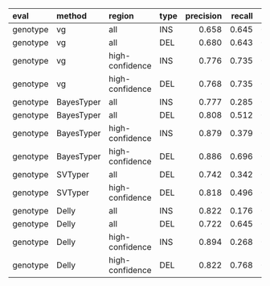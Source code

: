 |eval     |method     |region          |type | precision| recall|    F1|
|:--------|:----------|:---------------|:----|---------:|------:|-----:|
|genotype |vg         |all             |INS  |     0.658|  0.645| 0.652|
|genotype |vg         |all             |DEL  |     0.680|  0.643| 0.661|
|genotype |vg         |high-confidence |INS  |     0.776|  0.735| 0.755|
|genotype |vg         |high-confidence |DEL  |     0.768|  0.735| 0.751|
|genotype |BayesTyper |all             |INS  |     0.777|  0.285| 0.417|
|genotype |BayesTyper |all             |DEL  |     0.808|  0.512| 0.627|
|genotype |BayesTyper |high-confidence |INS  |     0.879|  0.379| 0.530|
|genotype |BayesTyper |high-confidence |DEL  |     0.886|  0.696| 0.779|
|genotype |SVTyper    |all             |DEL  |     0.742|  0.342| 0.468|
|genotype |SVTyper    |high-confidence |DEL  |     0.818|  0.496| 0.618|
|genotype |Delly      |all             |INS  |     0.822|  0.176| 0.290|
|genotype |Delly      |all             |DEL  |     0.722|  0.645| 0.681|
|genotype |Delly      |high-confidence |INS  |     0.894|  0.268| 0.412|
|genotype |Delly      |high-confidence |DEL  |     0.822|  0.768| 0.794|
